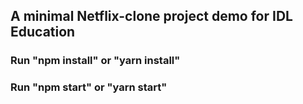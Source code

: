 ## A minimal Netflix-clone project demo for IDL Education

### Run "npm install" or "yarn install"

### Run "npm start" or "yarn start"